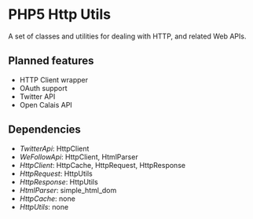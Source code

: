 PHP5 Http Utils
===============

A set of classes and utilities for dealing with HTTP, and related Web APIs.

Planned features
----------------

* HTTP Client wrapper
* OAuth support
* Twitter API
* Open Calais API


Dependencies
------------

* *TwitterApi*: HttpClient
* *WeFollowApi*: HttpClient, HtmlParser
* *HttpClient*: HttpCache, HttpRequest, HttpResponse
* *HttpRequest*: HttpUtils
* *HttpResponse*: HttpUtils
* *HtmlParser*: simple_html_dom
* *HttpCache*: none
* *HttpUtils*: none

